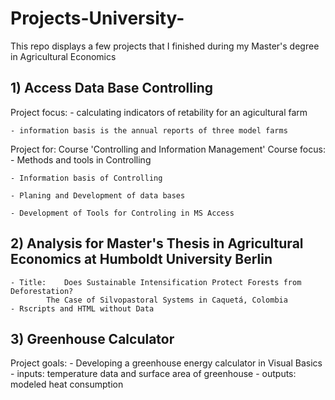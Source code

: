 # Projects-University-
This repo displays a few projects that I finished during my Master's degree in Agricultural Economics


## 1) Access Data Base Controlling
Project focus:
	- calculating indicators of retability for an agicultural farm 
	
	- information basis is the annual reports of three model farms

Project for: Course 'Controlling and Information Management'
Course focus:
	- Methods and tools in Controlling
	
	- Information basis of Controlling
	
	- Planing and Development of data bases
	
	- Development of Tools for Controling in MS Access
	

## 2) Analysis for Master's Thesis in Agricultural Economics at Humboldt University Berlin

	- Title: 	Does Sustainable Intensification Protect Forests from Deforestation?
			The Case of Silvopastoral Systems in Caquetá, Colombia
	- Rscripts and HTML without Data

## 3) Greenhouse Calculator 


Project goals:
	- Developing a greenhouse energy calculator in Visual Basics
	- inputs: temperature data and surface area of greenhouse
	- outputs: modeled heat consumption

  
